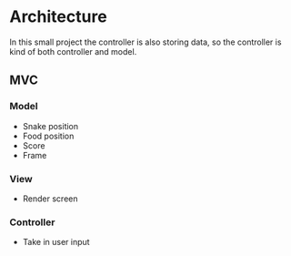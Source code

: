 # Architecture 

In this small project the controller is also storing data, so the controller is kind of both controller and model.



## MVC

### Model 

- Snake position 
- Food position 
- Score 
- Frame 

### View

- Render screen 

### Controller 

- Take in user input







